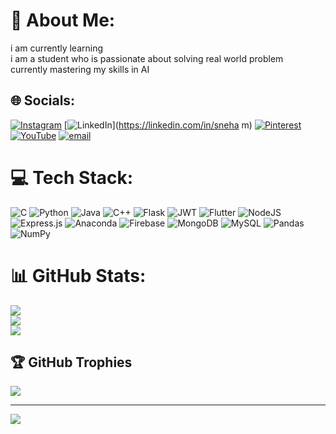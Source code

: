 # 💫 About Me:
i am currently learning <br>i am a student who is passionate about solving real world problem <br>currently mastering my skills in AI<br>


## 🌐 Socials:
[![Instagram](https://img.shields.io/badge/Instagram-%23E4405F.svg?logo=Instagram&logoColor=white)](https://instagram.com/sneha_m_1554) [![LinkedIn](https://img.shields.io/badge/LinkedIn-%230077B5.svg?logo=linkedin&logoColor=white)](https://linkedin.com/in/sneha m) [![Pinterest](https://img.shields.io/badge/Pinterest-%23E60023.svg?logo=Pinterest&logoColor=white)](https://pinterest.com/snehamahadev12) [![YouTube](https://img.shields.io/badge/YouTube-%23FF0000.svg?logo=YouTube&logoColor=white)](https://youtube.com/@@allrounder8461) [![email](https://img.shields.io/badge/Email-D14836?logo=gmail&logoColor=white)](mailto:snehamahadev12@gmail.com) 

# 💻 Tech Stack:
![C](https://img.shields.io/badge/c-%2300599C.svg?style=for-the-badge&logo=c&logoColor=white) ![Python](https://img.shields.io/badge/python-3670A0?style=for-the-badge&logo=python&logoColor=ffdd54) ![Java](https://img.shields.io/badge/java-%23ED8B00.svg?style=for-the-badge&logo=openjdk&logoColor=white) ![C++](https://img.shields.io/badge/c++-%2300599C.svg?style=for-the-badge&logo=c%2B%2B&logoColor=white) ![Flask](https://img.shields.io/badge/flask-%23000.svg?style=for-the-badge&logo=flask&logoColor=white) ![JWT](https://img.shields.io/badge/JWT-black?style=for-the-badge&logo=JSON%20web%20tokens) ![Flutter](https://img.shields.io/badge/Flutter-%2302569B.svg?style=for-the-badge&logo=Flutter&logoColor=white) ![NodeJS](https://img.shields.io/badge/node.js-6DA55F?style=for-the-badge&logo=node.js&logoColor=white) ![Express.js](https://img.shields.io/badge/express.js-%23404d59.svg?style=for-the-badge&logo=express&logoColor=%2361DAFB) ![Anaconda](https://img.shields.io/badge/Anaconda-%2344A833.svg?style=for-the-badge&logo=anaconda&logoColor=white) ![Firebase](https://img.shields.io/badge/firebase-a08021?style=for-the-badge&logo=firebase&logoColor=ffcd34) ![MongoDB](https://img.shields.io/badge/MongoDB-%234ea94b.svg?style=for-the-badge&logo=mongodb&logoColor=white) ![MySQL](https://img.shields.io/badge/mysql-4479A1.svg?style=for-the-badge&logo=mysql&logoColor=white) ![Pandas](https://img.shields.io/badge/pandas-%23150458.svg?style=for-the-badge&logo=pandas&logoColor=white) ![NumPy](https://img.shields.io/badge/numpy-%23013243.svg?style=for-the-badge&logo=numpy&logoColor=white)
# 📊 GitHub Stats:
![](https://github-readme-stats.vercel.app/api?username=sneham54&theme=dark&hide_border=false&include_all_commits=true&count_private=true)<br/>
![](https://nirzak-streak-stats.vercel.app/?user=sneham54&theme=dark&hide_border=false)<br/>
![](https://github-readme-stats.vercel.app/api/top-langs/?username=sneham54&theme=dark&hide_border=false&include_all_commits=true&count_private=true&layout=compact)

## 🏆 GitHub Trophies
![](https://github-profile-trophy.vercel.app/?username=sneham54&theme=radical&no-frame=false&no-bg=true&margin-w=4)

---
[![](https://visitcount.itsvg.in/api?id=sneham54&icon=0&color=0)](https://visitcount.itsvg.in)

<!-- Proudly created with GPRM ( https://gprm.itsvg.in ) -->
